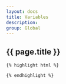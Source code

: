 ```yaml
---
layout: docs
title: Variables
description: 
group: Global
---
```


<section id="headings clearfix">
	<h2 class="section__title">{{ page.title }}</h2>


	
	{% highlight html %}

	{% endhighlight %}

</section>